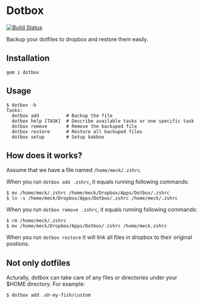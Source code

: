 # Dotbox

[![Build Status](https://travis-ci.org/yesmeck/dotbox.png?branch=master)](https://travis-ci.org/yesmeck/dotbox)

Backup your dotfiles to dropbox and restore them easily.

## Installation

```
gem i dotbox
```

## Usage

```
$ dotbox -h
Tasks:
  dotbox add          # Backup the file
  dotbox help [TASK]  # Describe available tasks or one specific task
  dotbox remove       # Remove the backuped file
  dotbox restore      # Restore all backuped files
  dotbox setup        # Setup bakbox
```

## How does it works?

Assume that we have a file named `/home/meck/.zshrc`.

When you run `dotbox add .zshrc`, it equals running following commands:
```
$ mv /home/meck/.zshrc /home/meck/Dropbox/Apps/Dotbox/.zshrc
$ ln -s /home/meck/Dropbox/Apps/Dotbox/.zshrc /home/meck/.zshrc
```

When you run `dotbox remove .zshrc`, it equals running following commands:
```
$ rm /home/meck/.zshrc
$ mv /home/meck/Dropbox/Apps/Dotbox/.zshrc /home/meck.zshrc
```

When you run `dotbox restore` it will link all files in dropbox to  their original postions.

## Not only dotfiles

Acturally, dotbox can take care of any files or directories under your $HOME directory. For example:
```
$ dotbox add .oh-my-fish/custom
```

